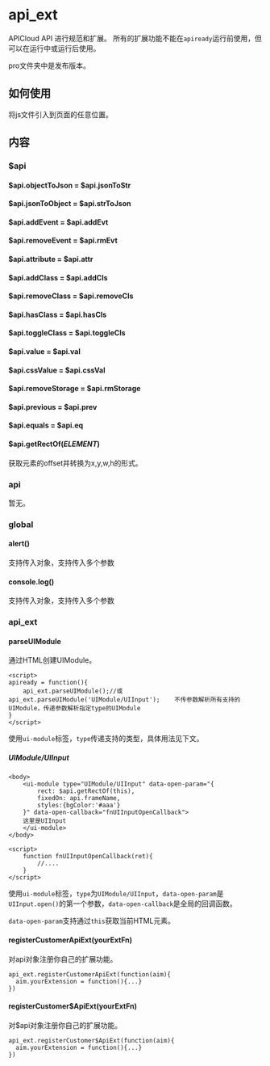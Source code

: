 # api_ext
APICloud API 进行规范和扩展。
所有的扩展功能不能在`apiready`运行前使用，但可以在运行中或运行后使用。

pro文件夹中是发布版本。

## 如何使用
将js文件引入到页面的任意位置。

## 内容
### $api
#### $api.objectToJson = $api.jsonToStr

#### $api.jsonToObject = $api.strToJson

#### $api.addEvent = $api.addEvt

#### $api.removeEvent = $api.rmEvt

#### $api.attribute = $api.attr

#### $api.addClass = $api.addCls

#### $api.removeClass = $api.removeCls

#### $api.hasClass = $api.hasCls

#### $api.toggleClass = $api.toggleCls

#### $api.value = $api.val

#### $api.cssValue = $api.cssVal

#### $api.removeStorage = $api.rmStorage

#### $api.previous = $api.prev

#### $api.equals = $api.eq

#### $api.getRectOf(_ELEMENT_)
获取元素的offset并转换为x,y,w,h的形式。

### api
暂无。

### global
#### alert()
支持传入对象，支持传入多个参数

#### console.log()
支持传入对象，支持传入多个参数

### api_ext
#### parseUIModule
通过HTML创建UIModule。
```
<script>
apiready = function(){
	api_ext.parseUIModule();//或 api_ext.parseUIModule('UIModule/UIInput');    不传参数解析所有支持的UIModule，传递参数解析指定type的UIModule
}
</script>
```
使用`ui-module`标签，`type`传递支持的类型，具体用法见下文。
##### UIModule/UIInput
```
<body>
	<ui-module type="UIModule/UIInput" data-open-param="{
	    rect: $api.getRectOf(this),
	    fixedOn: api.frameName,
	    styles:{bgColor:'#aaa'}
	}" data-open-callback="fnUIInputOpenCallback">
	这里是UIInput
	</ui-module>
</body>

<script>
	function fnUIInputOpenCallback(ret){
		//....
	}
</script>
```
使用`ui-module`标签，`type`为`UIModule/UIInput`，`data-open-param`是`UIInput.open()`的第一个参数，`data-open-callback`是全局的回调函数。

`data-open-param`支持通过`this`获取当前HTML元素。
#### registerCustomerApiExt(yourExtFn)
对api对象注册你自己的扩展功能。
```
api_ext.registerCustomerApiExt(function(aim){
  aim.yourExtension = function(){...}
})
```
#### registerCustomer$ApiExt(yourExtFn)
对$api对象注册你自己的扩展功能。
```
api_ext.registerCustomer$ApiExt(function(aim){
  aim.yourExtension = function(){...}
})
```
